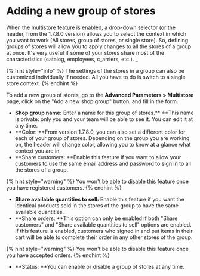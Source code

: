 # Adding a new group of stores

When the multistore feature is enabled, a drop-down selector (or the header, from the 1.7.8.0 version) allows you to select the context in which you want to work (All stores, group of stores, or single store). So, defining groups of stores will allow you to apply changes to all the stores of a group at once. It's very useful if some of your stores share most of the characteristics (catalog, employees, c_arriers, etc.). _

{% hint style="info" %}
The settings of the stores in a group can also be customized individually if needed. All you have to do is switch to a single store context. &#x20;
{% endhint %}

To add a new group of stores, go to the **Advanced Parameters > Multistore** page, click on the "Add a new shop group" button, and fill in the form.

* **Shop group name:** Enter a name for this group of stores.** **This name is private: only you and your team will be able to see it. You can edit it at any time.
* **Color: **From version 1.7.8.0, you can also set a different color for each of your group of stores. Depending on the group you are working on, the header will change color, allowing you to know at a glance what context you are in.
* **Share customers: **Enable this feature if you want to allow your customers to use the same email address and password to sign in to all the stores of a group.

{% hint style="warning" %}
You won't be able to disable this feature once you have registered customers.&#x20;
{% endhint %}

* **Share available quantities to sell:** Enable this feature if you want the identical products sold in the stores of the group to have the same available quantities.&#x20;
* **Share orders: **This option can only be enabled if both "Share customers" and "Share available quantities to sell" options are enabled. If this feature is enabled, customers who signed in and put items in their cart will be able to complete their order in any other stores of the group.

{% hint style="warning" %}
You won't be able to disable this feature once you have accepted orders.&#x20;
{% endhint %}

* **Status: **You can enable or disable a group of stores at any time.
